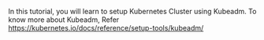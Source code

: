 In this tutorial, you will learn to setup Kubernetes Cluster using Kubeadm.
To know more about Kubeadm, Refer https://kubernetes.io/docs/reference/setup-tools/kubeadm/
